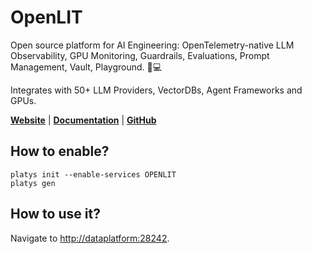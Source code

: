 # OpenLIT

Open source platform for AI Engineering: OpenTelemetry-native LLM Observability, GPU Monitoring, Guardrails, Evaluations, Prompt Management, Vault, Playground. 🚀💻 

Integrates with 50+ LLM Providers, VectorDBs, Agent Frameworks and GPUs. 

**[Website](https://openlit.io/)** | **[Documentation](https://docs.openlit.io/)** | **[GitHub](https://github.com/openlit/openlit)**

## How to enable?

```
platys init --enable-services OPENLIT
platys gen
```

## How to use it?

Navigate to <http://dataplatform:28242>.


